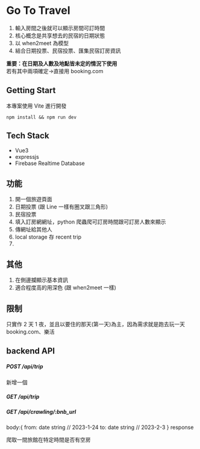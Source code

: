 # Go To Travel
1. 輸入房間之後就可以顯示房間可訂時間
2. 核心概念是共享想去的民宿的日期狀態
3. 以 when2meet 為模型
4. 結合日期投票、民宿投票、匯集民宿訂房資訊

**重要：在日期及人數及地點皆未定的情況下使用**  
若有其中兩項確定→直接用 booking.com

## Getting Start
本專案使用 Vite 進行開發
```
npm install && npm run dev
```

## Tech Stack
- Vue3
- expressjs
- Firebase Realtime Database

## 功能
1. 開一個旅遊頁面
2. 日期投票 (跟 Line 一樣有圈叉跟三角形)
3. 民宿投票
4. 填入訂房網網址，python 爬蟲爬可訂房時間跟可訂房人數來顯示
5. 傳網址給其他人
6. local storage 存 recent trip 
6. 

## 其他
1. 在側邊攔顯示基本資訊
2. 適合程度高的用深色 (跟 when2meet 一樣)


## 限制
只實作 2 天 1 夜，並且以要住的那天(第一天)為主，因為需求就是跑去玩一天  
booking.com、樂活


## backend API
##### POST /api/trip
新增一個

##### GET /api/trip



##### GET /api/crawling/:bnb_url
body:{
    from: date string  // 2023-1-24
    to: date string    // 2023-2-3
}
response

爬取一間旅館在特定時間是否有空房
